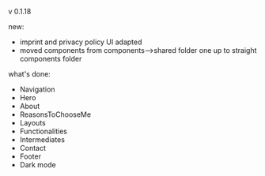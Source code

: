 v 0.1.18

new:

- imprint and privacy policy UI adapted
- moved components from components-->shared folder one up to straight components folder

what's done:

- Navigation
- Hero
- About
- ReasonsToChooseMe
- Layouts
- Functionalities
- Intermediates
- Contact
- Footer
- Dark mode
